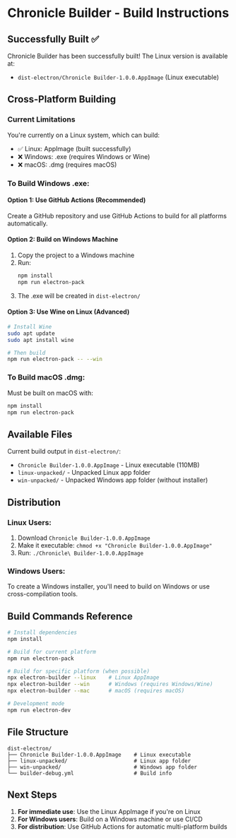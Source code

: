 # Chronicle Builder - Build Instructions

## Successfully Built ✅

Chronicle Builder has been successfully built! The Linux version is available at:

- `dist-electron/Chronicle Builder-1.0.0.AppImage` (Linux executable)

## Cross-Platform Building

### Current Limitations

You're currently on a Linux system, which can build:

- ✅ Linux: AppImage (built successfully)
- ❌ Windows: .exe (requires Windows or Wine)
- ❌ macOS: .dmg (requires macOS)

### To Build Windows .exe:

#### Option 1: Use GitHub Actions (Recommended)

Create a GitHub repository and use GitHub Actions to build for all platforms automatically.

#### Option 2: Build on Windows Machine

1. Copy the project to a Windows machine
2. Run:
   ```bash
   npm install
   npm run electron-pack
   ```
3. The .exe will be created in `dist-electron/`

#### Option 3: Use Wine on Linux (Advanced)

```bash
# Install Wine
sudo apt update
sudo apt install wine

# Then build
npm run electron-pack -- --win
```

### To Build macOS .dmg:

Must be built on macOS with:

```bash
npm install
npm run electron-pack
```

## Available Files

Current build output in `dist-electron/`:

- `Chronicle Builder-1.0.0.AppImage` - Linux executable (110MB)
- `linux-unpacked/` - Unpacked Linux app folder
- `win-unpacked/` - Unpacked Windows app folder (without installer)

## Distribution

### Linux Users:

1. Download `Chronicle Builder-1.0.0.AppImage`
2. Make it executable: `chmod +x "Chronicle Builder-1.0.0.AppImage"`
3. Run: `./Chronicle\ Builder-1.0.0.AppImage`

### Windows Users:

To create a Windows installer, you'll need to build on Windows or use cross-compilation tools.

## Build Commands Reference

```bash
# Install dependencies
npm install

# Build for current platform
npm run electron-pack

# Build for specific platform (when possible)
npx electron-builder --linux    # Linux AppImage
npx electron-builder --win      # Windows (requires Windows/Wine)
npx electron-builder --mac      # macOS (requires macOS)

# Development mode
npm run electron-dev
```

## File Structure

```
dist-electron/
├── Chronicle Builder-1.0.0.AppImage    # Linux executable
├── linux-unpacked/                     # Linux app folder
├── win-unpacked/                       # Windows app folder
└── builder-debug.yml                   # Build info
```

## Next Steps

1. **For immediate use**: Use the Linux AppImage if you're on Linux
2. **For Windows users**: Build on a Windows machine or use CI/CD
3. **For distribution**: Use GitHub Actions for automatic multi-platform builds
